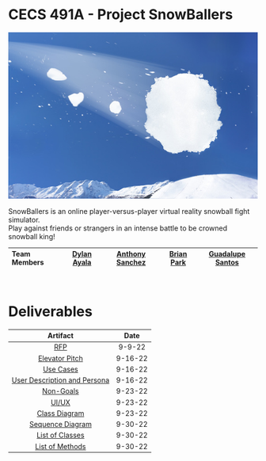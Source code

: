 # CECS 491A - Project SnowBallers

![Snowball](resources/snowball.jpg)

SnowBallers is an online player-versus-player virtual reality snowball fight simulator.  
Play against friends or strangers in an intense battle to be crowned snowball king!

|Team Members|[Dylan Ayala](https://github.com/BlackSwiss)|[Anthony Sanchez](https://github.com/AnthonySanchez150)|[Brian Park](https://github.com/brianpark24)|[Guadalupe Santos](https://github.com/alfonsantos6)|
|:-|:-:|:-:|:-:|:-:|

&nbsp;

# Deliverables

|  Artifact  |  Date  |
|:----------:|:------:|
|[RFP](artifacts/RFP.md)|9-9-22|
|[Elevator Pitch](artifacts/ElevatorPitch.md)|9-16-22|
|[Use Cases](artifacts/UseCases.md)|9-16-22|
|[User Description and Persona](artifacts/User%20Description%20and%20Person.md)|9-16-22|
|[Non-Goals](artifacts/NonGoals.md)|9-23-22|
|[UI/UX](artifacts/UI.md)|9-23-22|
|[Class Diagram](artifacts/ClassDiagram.md)|9-23-22|
|[Sequence Diagram](artifacts/sequenceDiagram.md)|9-30-22|
|[List of Classes](artifacts/ListOfClasses.md)|9-30-22|
|[List of Methods](artifacts/listOfMethods.md)|9-30-22|
